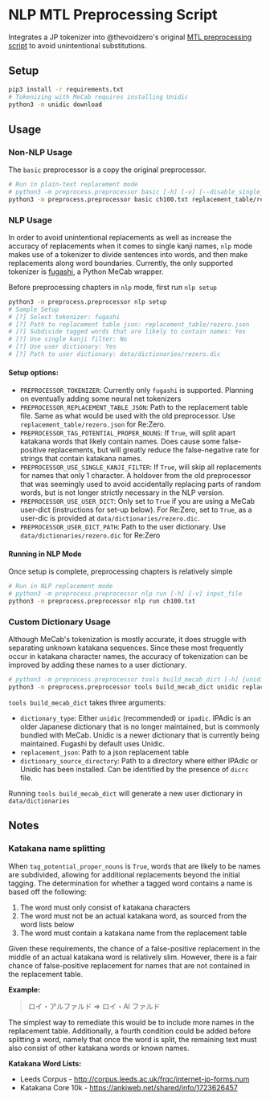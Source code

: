 # NLP MTL Preprocessing Script

Integrates a JP tokenizer into @thevoidzero's original [MTL preprocessing script](https://github.com/Atreyagaurav/mtl-related-scripts) to avoid unintentional substitutions.

## Setup

```bash
pip3 install -r requirements.txt
# Tokenizing with MeCab requires installing Unidic
python3 -m unidic download
```

## Usage

### Non-NLP Usage

The `basic` preprocessor is a copy the original preprocessor.

```bash
# Run in plain-text replacement mode
# python3 -m preprocess.preprocessor basic [-h] [-v] [--disable_single_kanji_filter] input_file replacement_json
python3 -m preprocess.preprocessor basic ch100.txt replacement_table/rezero.json
```

### NLP Usage

In order to avoid unintentional replacements as well as increase the accuracy of replacements when it comes to single kanji names, `nlp` mode makes use of a tokenizer to divide sentences into words, and then make replacements along word boundaries. Currently, the only supported tokenizer is [fugashi](https://github.com/polm/fugashi), a Python MeCab wrapper.

Before preprocessing chapters in `nlp` mode, first run `nlp setup`

```bash
python3 -m preprocess.preprocessor nlp setup
# Sample Setup
# [?] Select tokenizer: fugashi
# [?] Path to replacement table json: replacement_table/rezero.json
# [?] Subdivide tagged words that are likely to contain names: Yes
# [?] Use single kanji filter: No
# [?] Use user dictionary: Yes
# [?] Path to user dictionary: data/dictionaries/rezero.dic
```

#### Setup options:

-   `PREPROCESSOR_TOKENIZER`: Currently only `fugashi` is supported. Planning on eventually adding some neural net tokenizers
-   `PREPROCESSOR_REPLACEMENT_TABLE_JSON`: Path to the replacement table file. Same as what would be used with the old preprocessor. Use `replacement_table/rezero.json` for Re:Zero.
-   `PREPROCESSOR_TAG_POTENTIAL_PROPER_NOUNS`: If `True`, will split apart katakana words that likely contain names. Does cause some false-positive replacements, but will greatly reduce the false-negative rate for strings that contain katakana names.
-   `PREPROCESSOR_USE_SINGLE_KANJI_FILTER`: If `True`, will skip all replacements for names that only 1 character. A holdover from the old preprocessor that was seemingly used to avoid accidentally replacing parts of random words, but is not longer strictly necessary in the NLP version.
-   `PREPROCESSOR_USE_USER_DICT`: Only set to `True` if you are using a MeCab user-dict (instructions for set-up below). For Re:Zero, set to `True`, as a user-dic is provided at `data/dictionaries/rezero.dic`.
-   `PREPROCESSOR_USER_DICT_PATH`: Path to the user dictionary. Use `data/dictionaries/rezero.dic` for Re:Zero

#### Running in NLP Mode

Once setup is complete, preprocessing chapters is relatively simple

```bash
# Run in NLP replacement mode
# python3 -m preprocess.preprocessor nlp run [-h] [-v] input_file
python3 -m preprocess.preprocessor nlp run ch100.txt
```

### Custom Dictionary Usage

Although MeCab's tokenization is mostly accurate, it does struggle with separating unknown katakana sequences. Since these most frequently occur in katakana character names, the accuracy of tokenization can be improved by adding these names to a user dictionary.

```bash
# python3 -m preprocess.preprocessor tools build_mecab_dict [-h] {unidic,ipadic} replacement_json dictionary_source_directory
python3 -m preprocess.preprocessor tools build_mecab_dict unidic replacement_table/rezero.json venv/lib/python3.10/site-packages/unidic/dicdir/
```

`tools build_mecab_dict` takes three arguments:

-   `dictionary_type`: Either `unidic` (recommended) or `ipadic`. IPAdic is an older Japanese dictionary that is no longer maintained, but is commonly bundled with MeCab. Unidic is a newer dictionary that is currently being maintained. Fugashi by default uses Unidic.
-   `replacement_json`: Path to a json replacement table
-   `dictionary_source_directory`: Path to a directory where either IPAdic or Unidic has been installed. Can be identified by the presence of `dicrc` file.

Running `tools build_mecab_dict` will generate a new user dictionary in `data/dictionaries`

## Notes

### Katakana name splitting

When `tag_potential_proper_nouns` is `True`, words that are likely to be names are subdivided, allowing for additional replacements beyond the initial tagging. The determination for whether a tagged word contains a name is based off the following:

1. The word must only consist of katakana characters
2. The word must not be an actual katakana word, as sourced from the word lists below
3. The word must contain a katakana name from the replacement table

Given these requirements, the chance of a false-positive replacement in the middle of an actual katakana word is relatively slim. However, there is a fair chance of false-positive replacement for names that are not contained in the replacement table.

**Example:**

> ロイ・アルファルド => ロイ・Al ファルド

The simplest way to remediate this would be to include more names in the replacement table. Additionally, a fourth condition could be added before splitting a word, namely that once the word is split, the remaining text must also consist of other katakana words or known names.

**Katakana Word Lists:**

* Leeds Corpus - http://corpus.leeds.ac.uk/frqc/internet-jp-forms.num
* Katakana Core 10k - https://ankiweb.net/shared/info/1723626457
